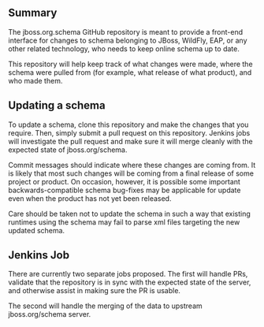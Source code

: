 ## Summary

The jboss.org.schema GitHub repository is meant to provide a front-end interface for changes to schema 
belonging to JBoss, WildFly, EAP, or any other related technology, who needs to keep online schema up to date. 

This repository will help keep track of what changes were made, where the schema were pulled from 
(for example, what release of what product), and who made them. 

## Updating a schema

To update a schema, clone this repository and make the changes that you require. Then, simply submit a 
pull request on this repository. Jenkins jobs will investigate the pull request and make sure it will
merge cleanly with the expected state of jboss.org/schema. 

Commit messages should indicate where these changes are coming from. It is likely that most such changes
will be coming from a final release of some project or product. On occasion, however, it is possible some 
important backwards-compatible schema bug-fixes may be applicable for update even when the product 
has not yet been released. 

Care should be taken not to update the schema in such a way that existing runtimes using the schema may fail
to parse xml files targeting the new updated schema. 

## Jenkins Job

There are currently two separate jobs proposed. The first will handle PRs, validate that 
the repository is in sync with the expected state of the server, and otherwise assist 
in making sure the PR is usable. 

The second will handle the merging of the data to upstream jboss.org/schema server. 


